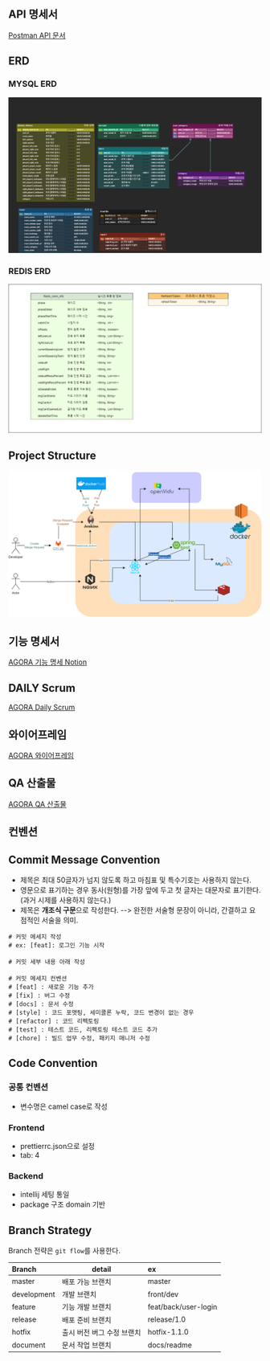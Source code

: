 ## API 명세서

[Postman API 문서](https://documenter.getpostman.com/view/18986304/2s8Z75TVb6)

## ERD

### MYSQL ERD

![mysql](./images/erd/Agora_erd.png)

### REDIS ERD

![redis](./images/erd/Agora_redis_erd%20.png)

## Project Structure

![](../docs/structure/agora_structure3.0.png)

## 기능 명세서

[AGORA 기능 명세 Notion](https://accessible-area-411.notion.site/0b63bdefda0b4a3a91a308ec3b047042?v=54d8dc4185ca408bac630407493039b6)

## DAILY Scrum

[AGORA Daily Scrum](https://accessible-area-411.notion.site/8feec0d43c1b4adfa635f2ee4cca667d?v=f7d078e9ec714f298ef8469abd67275f)

## 와이어프레임

[AGORA 와이어프레임](https://www.figma.com/file/pUUBQU3YF4kvWhXC4fFMbE/Untitled?node-id=0%3A1&t=pIpXLHhTjuee7R0R-1)

## QA 산출물

[AGORA QA 산출물](../docs/QA/AgoraQA.xlsx)

## 컨벤션

## Commit Message Convention

-   제목은 최대 50글자가 넘지 않도록 하고 마침표 및 특수기호는 사용하지 않는다.
-   영문으로 표기하는 경우 동사(원형)를 가장 앞에 두고 첫 글자는 대문자로 표기한다.(과거 시제를 사용하지 않는다.)
-   제목은 **개조식 구문**으로 작성한다. --> 완전한 서술형 문장이 아니라, 간결하고 요점적인 서술을 의미.

```shell
# 커밋 메세지 작성
# ex: [feat]: 로그인 기능 시작

# 커밋 세부 내용 아래 작성

# 커밋 메세지 컨벤션
# [feat] : 새로운 기능 추가
# [fix] : 버그 수정
# [docs] : 문서 수정
# [style] : 코드 포맷팅, 세미콜론 누락, 코드 변경이 없는 경우
# [refactor] : 코드 리펙토링
# [test] : 테스트 코드, 리펙토링 테스트 코드 추가
# [chore] : 빌드 업무 수정, 패키지 매니저 수정
```

## Code Convention

### 공통 컨벤션

-   변수명은 camel case로 작성

### Frontend

-   prettierrc.json으로 설정
-   tab: 4

### Backend

-   intellij 세팅 통일
-   package 구조 domain 기반

## Branch Strategy

Branch 전략은 `git flow`를 사용한다.

| Branch      | detail                     | ex                   |
| :---------- | -------------------------- | :------------------- |
| master      | 배포 가능 브랜치           | master               |
| development | 개발 브랜치                | front/dev            |
| feature     | 기능 개발 브랜치           | feat/back/user-login |
| release     | 배포 준비 브랜치           | release/1.0          |
| hotfix      | 출시 버전 버그 수정 브랜치 | hotfix-1.1.0         |
| document    | 문서 작업 브랜치           | docs/readme          |

